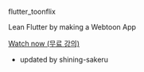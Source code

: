  flutter_toonflix

Lean Flutter by making a Webtoon App

[Watch now (무료 강의)](https://nomadcoders.co/flutter-for-beginners)

+ updated by shining-sakeru
